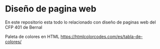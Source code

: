 # Diseño de pagina web
En este repositorio esta todo lo relacionado con diseño de paginas web del CFP 401 de Bernal

Paleta de colores en HTML https://htmlcolorcodes.com/es/tabla-de-colores/
